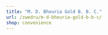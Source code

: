 ```yaml
---
title: "M. D. Bhouria Gold B. B. C."
url: /zwedru/m-d-bhouria-gold-b-b-c/
shop: convenience
---
```

